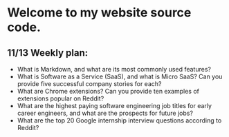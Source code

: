 # Welcome to my website source code.
 ## 11/13 Weekly plan: 
- What is Markdown, and what are its most commonly used features?
- What is Software as a Service (SaaS), and what is Micro SaaS? Can you provide five successful company stories for each?
- What are Chrome extensions? Can you provide ten examples of extensions popular on Reddit?
- What are the highest paying software engineering job titles for early career engineers, and what are the prospects for future jobs?
- What are the top 20 Google internship interview questions according to Reddit?
